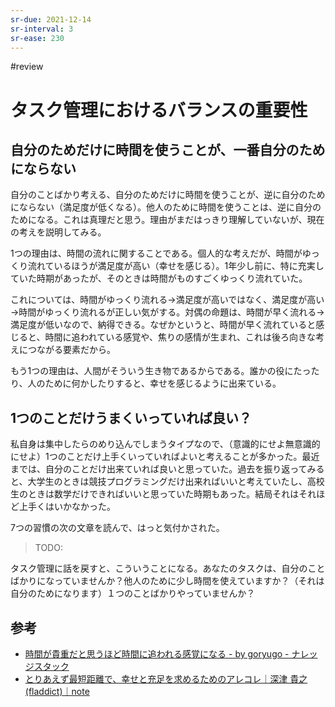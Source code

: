 ```yaml
---
sr-due: 2021-12-14
sr-interval: 3
sr-ease: 230
---
```


#review
# タスク管理におけるバランスの重要性

## 自分のためだけに時間を使うことが、一番自分のためにならない

自分のことばかり考える、自分のためだけに時間を使うことが、逆に自分のためにならない（満足度が低くなる）。他人のために時間を使うことは、逆に自分のためになる。これは真理だと思う。理由がまだはっきり理解していないが、現在の考えを説明してみる。

1つの理由は、時間の流れに関することである。個人的な考えだが、時間がゆっくり流れているほうが満足度が高い（幸せを感じる）。1年少し前に、特に充実していた時期があったが、そのときは時間がものすごくゆっくり流れていた。

これについては、時間がゆっくり流れる→満足度が高いではなく、満足度が高い→時間がゆっくり流れるが正しい気がする。対偶の命題は、時間が早く流れる→満足度が低いなので、納得できる。なぜかというと、時間が早く流れていると感じると、時間に追われている感覚や、焦りの感情が生まれ、これは後ろ向きな考えにつながる要素だから。

もう1つの理由は、人間がそういう生き物であるからである。誰かの役にたったり、人のために何かしたりすると、幸せを感じるように出来ている。

## 1つのことだけうまくいっていれば良い？

私自身は集中したらのめり込んでしまうタイプなので、（意識的にせよ無意識的にせよ）1つのことだけ上手くいっていればよいと考えることが多かった。最近までは、自分のことだけ出来ていれば良いと思っていた。過去を振り返ってみると、大学生のときは競技プログラミングだけ出来ればいいと考えていたし、高校生のときは数学だけできればいいと思っていた時期もあった。結局それはそれほど上手くはいかなかった。

7つの習慣の次の文章を読んで、はっと気付かされた。

> TODO:

タスク管理に話を戻すと、こういうことになる。あなたのタスクは、自分のことばかりになっていませんか？他人のために少し時間を使えていますか？（それは自分のためになります）１つのことばかりやっていませんか？

## 参考

- [時間が貴重だと思うほど時間に追われる感覚になる - by goryugo - ナレッジスタック](https://knowledgestuck.substack.com/p/6bb)
- [とりあえず最短距離で、幸せと充足を求めるためのアレコレ｜深津 貴之 (fladdict)｜note](https://note.com/fladdict/n/n9a7a812c36f3)
